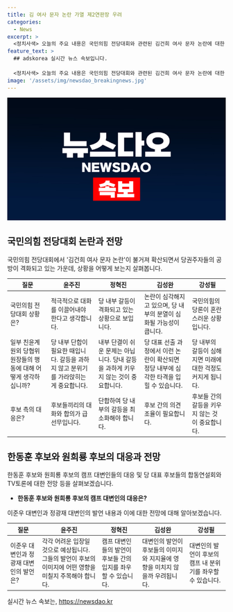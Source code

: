 ```yaml
---
title: 김 여사 문자 논란 가열 제2연판장 우려
categories:
  - News
excerpt: >
  <정치사색> 오늘의 주요 내용은 국민의힘 전당대회와 관련된 김건희 여사 문자 논란에 대한 논의입니다. 각 후보 캠프의 반응과 당내 상황, 더불어민주당의 관련 발의에 대한 강조, 그리고 김대중 전 대통령 이후 연임에 도전하는 첫 당대표인 이재명 전 대표의 도전에 대한 전망 등 다양한 관점을 다루고 있습니다. 향후 당대표 후보자 등록, 검찰의 조사, 경북경찰의 수사 결과 발표와 관련된 야권의 공세 수위 등에 대한 전망도 제시됩니다.
feature_text: >
  ## adskorea 실시간 뉴스 속보입니다.

  <정치사색> 오늘의 주요 내용은 국민의힘 전당대회와 관련된 김건희 여사 문자 논란에 대한 논의입니다. 각 후보 캠프의 반응과 당내 상황, 더불어민주당의 관련 발의에 대한 강조, 그리고 김대중 전 대통령 이후 연임에 도전하는 첫 당대표인 이재명 전 대표의 도전에 대한 전망 등 다양한 관점을 다루고 있습니다. 향후 당대표 후보자 등록, 검찰의 조사, 경북경찰의 수사 결과 발표와 관련된 야권의 공세 수위 등에 대한 전망도 제시됩니다.
image: '/assets/img/newsdao_breakingnews.jpg'
---
```


<p><img src="/assets/img/newsdao_breakingnews.jpg" alt="adskorea 속보" /></p>

<h2 data-ke-size="size26">국민의힘 전당대회 논란과 전망</h2>

<p data-ke-size="size16">국민의힘 전당대회에서 '김건희 여사 문자 논란'이 불거져 확산되면서 당권주자들의 공방이 격화되고 있는 가운데, 상황을 어떻게 보는지 살펴봅니다.</p>

<table>
    <thead>
        <tr>
            <th>질문</th>
            <th>윤주진</th>
            <th>정혁진</th>
            <th>김성완</th>
            <th>강성필</th>
        </tr>
    </thead>
    <tbody>
        <tr>
            <td>국민의힘 전당대회 상황은?</td>
            <td>적극적으로 대화를 이끌어내야 한다고 생각합니다.</td>
            <td>당 내부 갈등이 격화되고 있는 상황으로 보입니다.</td>
            <td>논란이 심각해지고 있으며, 당 내부의 분열이 심화될 가능성이 큽니다.</td>
            <td>국민의힘의 당론이 혼란스러운 상황입니다.</td>
        </tr>
        <tr>
            <td>일부 친윤계 원외 당협위원장들의 행동에 대해 어떻게 생각하십니까?</td>
            <td>당 내부 단합이 필요한 때입니다. 갈등을 과하지 않고 분위기를 가라앉히는 게 중요합니다.</td>
            <td>내부 단결이 쉬운 문제는 아닙니다. 당내 갈등을 과하게 키우지 않는 것이 중요합니다.</td>
            <td>당 대표 선출 과정에서 이런 논란이 확산되면 정당 내부에 심각한 타격을 입힐 수 있습니다.</td>
            <td>당 내부의 갈등이 심해지면 미래에 대한 걱정도 커지게 됩니다.</td>
        </tr>
        <tr>
            <td>후보 측의 대응은?</td>
            <td>후보들끼리의 대화와 합의가 급선무입니다.</td>
            <td>단합하여 당 내부의 갈등을 최소화해야 합니다.</td>
            <td>후보 간의 의견조율이 필요합니다.</td>
            <td>후보들 간의 갈등을 키우지 않는 것이 중요합니다.</td>
        </tr>
    </tbody>
</table>

<h2 data-ke-size="size26">한동훈 후보와 원희룡 후보의 대응과 전망</h2>

<p data-ke-size="size16">한동훈 후보와 원희룡 후보의 캠프 대변인들의 대응 및 당 대표 후보들의 합동연설회와 TV토론에 대한 전망 등을 살펴보겠습니다.</p>

<ul>
    <li><b>한동훈 후보와 원희룡 후보의 캠프 대변인의 대응은?</b></li>
</ul>

<p data-ke-size="size16">이준우 대변인과 정광재 대변인의 발언 내용과 이에 대한 전망에 대해 알아보겠습니다.</p>

<table>
    <thead>
        <tr>
            <th>질문</th>
            <th>윤주진</th>
            <th>정혁진</th>
            <th>김성완</th>
            <th>강성필</th>
        </tr>
    </thead>
    <tbody>
        <tr>
            <td>이준우 대변인과 정광재 대변인의 발언은?</td>
            <td>각각 어려운 입장일 것으로 예상됩니다. 그들의 발언이 후보의 이미지에 어떤 영향을 미칠지 주목해야 합니다.</td>
            <td>캠프 대변인들의 발언이 후보들 간의 입지를 좌우할 수 있습니다.</td>
            <td>대변인의 발언이 후보들의 이미지와 지지율에 영향을 미치지 않을까 우려됩니다.</td>
            <td>대변인의 발언이 후보의 캠프 내 분위기를 좌우할 수 있습니다.</td>
        </tr>
    </tbody>
</table>
실시간 뉴스 속보는, <a href="https://newsdao.kr" rel="dofollow">https://newsdao.kr</a>



